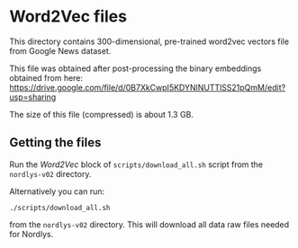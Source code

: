 # Word2Vec files

This directory contains 300-dimensional, pre-trained word2vec vectors file from Google News dataset.

This file was obtained after post-processing the binary embeddings obtained from here: https://drive.google.com/file/d/0B7XkCwpI5KDYNlNUTTlSS21pQmM/edit?usp=sharing

The size of this file (compressed) is about 1.3 GB.


## Getting the files

Run the *Word2Vec* block of ```scripts/download_all.sh``` script from the `nordlys-v02` directory.

Alternatively you can run:

```
./scripts/download_all.sh
```

from the `nordlys-v02` directory. This will download all data raw files needed for Nordlys.